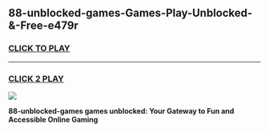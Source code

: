 
## 88-unblocked-games-Games-Play-Unblocked-&-Free-e479r
<h3>
<a href="https://premium76.site?title=88-unblocked-games&ref=24A">CLICK TO PLAY</a></h3>
<hr>

<h3>
<a href="https://premium76.site?title=88-unblocked-games&ref=24A">CLICK 2 PLAY</a>
  
</h3>

<a href="https://premium76.site?title=88-unblocked-games&ref=24A"><img src="https://clearcache.store/games.png"></a>


**88-unblocked-games games unblocked: Your Gateway to Fun and Accessible Online Gaming**
